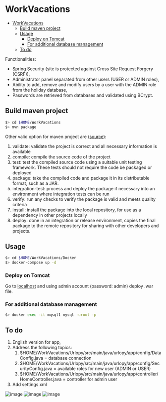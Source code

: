 # WorkVacations

- [WorkVacations](#workvacations)
  - [Build maven project](#build-maven-project)
  - [Usage](#usage)
    - [Deploy on Tomcat](#deploy-on-tomcat)
    - [For additional database management](#for-additional-database-management)
  - [To do](#to-do)

Functionalities:
- Spring Security (site is protected against Cross Site Request Forgery (CSRF)),
- Administrator panel separated from other users (USER or ADMIN roles),
- Ability to add, remove and modify users by a user with the ADMIN role from the holiday database,
- Passwords are retrieved from databases and validated using BCrypt.

## Build maven project

```bash
$> cd $HOME/WorkVacations
$> mvn package
```

Other valid option for maven project are ([source](https://maven.apache.org/guides/getting-started/maven-in-five-minutes.html)):

1. validate: validate the project is correct and all necessary information is available
1. compile: compile the source code of the project
1. test: test the compiled source code using a suitable unit testing framework. These tests should not require the code be packaged or deployed
1. package: take the compiled code and package it in its distributable format, such as a JAR.
1. integration-test: process and deploy the package if necessary into an environment where integration tests can be run
1. verify: run any checks to verify the package is valid and meets quality criteria
1. install: install the package into the local repository, for use as a dependency in other projects locally
1. deploy: done in an integration or release environment, copies the final package to the remote repository for sharing with other developers and projects.

## Usage

```bash
$> cd $HOME/WorkVacations/Docker
$> docker-compose up -d 
```

### Deploy on Tomcat

Go to [localhost](http://localhost:8080/manager/html/) and using admin account (password: admin) deploy .war file.

### For additional database management

```bash
$> docker exec -it mqsql1 mysql -uroot -p
```

## To do

1. English version for app,
1. Address the following topics:
    1. $HOME/WorkVacations/Urlopy/src/main/java/urlopy/app/config/DataConfig.java = database connection
    1. $HOME/WorkVacations/Urlopy/src/main/java/urlopy/app/config/SecurityConfig.java = available roles for new user (ADMIN or USER)
    1. $HOME/WorkVacations/Urlopy/src/main/java/urlopy/app/controller/HomeController.java = controller for admin user
1. Add settings.xml

![image](https://github.com/user-attachments/assets/0f9961e2-2b8c-49c6-b8cb-f4e2e1406a84)
![image](https://github.com/user-attachments/assets/5ff5c324-d7df-4767-8461-fbf20310be6e)
![image](https://github.com/user-attachments/assets/7a5d77c4-6207-46d4-9f7b-90449add4ceb)



